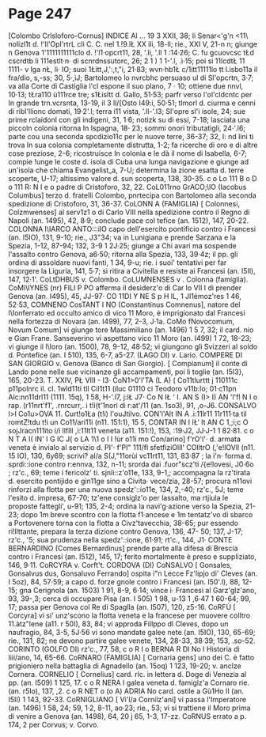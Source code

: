 # Page 247

[Colombo Crlsloforo-Cornus] INDICE Al ... 19 3 XXII, 38; li Senar<'g'n <11\ nolizl1t d. !'ll'Opl'rtrL cli C. C. nel 1.!9.lŁ XX ili, 18-ll; rie., XXI V, 21-n n; giunge n Genova 1'1111111111clo d. !'l1·opcrt11, 28, '.li, '.ll 1 :14·26; C. fu gcuovcsc tŁd cscrdtb li 111estlt·n· di scnrdnssutorc, 26; 2 1 ) 1 1-'.l, .ì·15; poi si 11lcdtŁ 11 1111- v lga nŁ, li· IO; suoi 1Łitt,J,':,t,"i, 21·83; wvn·hb1Ł c/1itt11111lo tt l.isbo11a il fra/dio, s,-ss; 30, 5·,ìJ; Bartolomeo lo nvrcbhc persuaso ul di Sl'opcrtn, 3·7; va alla Corte di Castiglia l'cl espone il suo plano, 7 · 10; ottiene due nnvl, 10·13; tŁra110 ù111rce tre; s1Łisltt d. Gallo, 51·53; parfr verso l'ol'cldcntc per In grande trn.vcrsnta, 13-19, il 3 ll/[Osto I49:i, 50·51; tlmorl d. ciurma e cenni di ribl'llionc domati, 19·2'.l; terra i11 vista, '.ll-'.l3; Sl'opre sl'i isole, 24; sue prime rclaidonl con gli indigeni, 31, 1·6; notizk su di essi, 7-18; lasciata una piccoln colonia ritorna In Ispagna, 18· 23; sommi onori tributatigli, 24·'.l6; parte cou una seconda spcdizio11c per le nuove terre, 36-37; 32, I: nd lini ti trova In sua colonia completamente distrutta, 1-2; fa ricerche di oro e di altre cose preziose, 2-6; ricostruisce In colonia e le dà il nome di Isabella, 6-7; compie !unge le coste d. isola di Cuba una lunga navigazione e giunge ad un'isola che chiama Evangelist_a, 7-U; determina la zione esatta d. terre scoperte, U-17; altissimo valore d. sun scoperta, 138, 30-35. c o Lo 111 B o D o 111 R: N I e o padre di Cristoforo, 32, 22. CoL011rno GrACO;\lO (Iacobus Columbus] terzo d. fratelli Colombo, pnrtecipa con Bartolomeo alla seconda spedizione di Cristoforo, 31, 36-37. CoLONN A (FAMIGLIA) [ Colonnesi, Colzmwenses] al serv1z1 o di Carlo VIII nella spedizione contro il Regno di Napoli (an. 1495), 42, 8·9; conclude pace col tefice (an. 1512), 147, 20-22. COLONNA l\IARCO ANTO:::iIO capo dell'esercito pontificio contro i Francesi (an. I5IO), 131, 9-10; rie., J3"34; va in Lunigiana e prende Sarzana e la Spezia, 1-12, 87-94; 132, 3-9 1 2J·25; giunge a Chi avari ma sospende l'assalto contro Genova, a6·50; ritorna alla Spezia, 133, 39·4z; il pp. gli ordina di assoldare nuovi fanti, 1 34, 9-u; rie. i suoi' tentativi per far insorgere la Liguria, 141, 5·7; si ritira a Civitella e resiste ai Francesi (an. I5Il), 147, 12·1'. CoLtDHBUS v. Colombo. CoLUMNENSES v . Colonna (famiglia). CoMl\lYNES (nr) FILI P PO afferma il desiderz'o di Car lo VII I di prender Genova (an. I495), 45, JJ-97· CO 11DI Y NE S p H IL, 1 Jl1émoz'res 1 46, 52·53, COMNENO CosTANT I NO (Constantinus Comnenus], natore del l\Ionferrato ed occulto amico di vico 11 Moro, è imprigionato dal Francesi nella fortezza di Novara (an. I499), 77, 2-3, J·1a. CoMo fNovocomum, Novum Comum] vi giunge tore Massimiliano (an. 1496) 1 5 7, 32; il card. nio e Gian Frane. Sanseverino vi aspettano vico 11 Moro (an. I499) 1 72, 18-23; vi giunge il l\Ioro (an. 1500), 78, 9-12, 48·52; vi giungono gli Svizzeri al soldo d. Pontefice (an. I 510), 135, 6-7, a5-27. (LAGO DI) v. Lario. COMPERE DI SAN GIORGIO v. Genova (Banco di San Giorgio). [ Compianum] il conte di Lando pone nelle sue vicinanze gli accampamenti, poi li toglie (an. I5I3}, 165, 20-23. T. XXIV, PŁ VIII - I3· CoN1>0'l'TA (L A) ( Co11tlurttt j 110111c p11polnrc il. cl. 1wld11ti tll Cil1t11 (iluc 01110 ci Teodoro v11b:lo; 01·c11pn Alc:nn11drl11 (1111. 15q), 1 58, H-'.l7, j:lŁ J7· Co N IŁ ' I. AN S (I> I) AN 'l'fl N I o rap. (r11nrt'f1', .rnrcurr,. i t!i(t'1nori di r:at'/11 (an. 1so3), 91, ,o-J6. CONSALVO l>I Co1u>OVA 11. Curt!o1Ła (t!i) l'ouJtilvo. CON'l'Alt IN A .i:11lr11 11r111·ta til romtZ!tdu t!i un Co11/ari11i (n11. 151:1), 15 5, CONTAR IN I IŁ' lt AN C 1,;i;c O sojJracn111ito i/i llflll ,i:11lt11 veneta (a11. 151:!), 153, :19·J2, JJ·J-1 1 82·81. c o N T A I( IN' I G IC J( o LA 1\1 o I I !ùr o11i mo Con/arino] f'rO'l'· d. armata veneta è invialo al servizio d. PI'· f'PI" 111/fl sfetfiziOlll' COlltrO (,'e!lOVll (n11. 15 IO), 130, 6y69; scrivi? al/a S(J,"11orùi vc11rt11, 131, 83·87 ; la i'n· forma d. sprdi::ione contro r:ennva, 132, n-11; srorda dai .fuor"scz'ti /{e!lovesi, J0·6o ; rz'c., 69; teme i fericolz' ti. sjnli::z'o11e, 133, 9-1,; accompagna la rz'tirata d. esercito pontijìdo e gin11ge sino a Civita· vece/zia, 28-57; procura n11ovi rinforzi alla flotta per una nuova spedz'::io11e, 134, 2,-40; rz'c., 5J; teme l'esito d. impresa, 67-70; tz'ene consiglz'o per lassalto, ma rtjiula le proposte fattegli', u-91; 135, 2-4; ordina la navi'g·azione verso la Spezia, 21-23; dopo 1m breve scontro con la flotta f1·ancese e 1m tentatz'vo di sbarco a Portovenere torna con la flotta a Civz'tavecchia, 38-65; pur essendo ri!llttante, prepara la terza dizione contro Genova, 136, 47- 50; 137, J-17; rz'c., '5; sua prudenza nella spedz'::ione, 61·91; rt'c., 144, J1· CONTE BERNARDINO (Comes Bernardinus] prende parte alla difesa di Brescia contro i Francesi (an. I512), 145, 17; ferito mortalmente è preso e suppliziato, 146, 9·11. CoRCYRA v. Corft't. CORDOVA (DI) CoNSALVO [ Gonsales, Gonsalvus dus, Gonsaluvo Ferrando] ospita i"n Lecce Fz'lipjo di' Cleves (an. I 5oz), 84, 57·59; a capo d. forze gnole contro i Francesi (an. I50'.l), 88, 12-15; gna Cerignola (an. 1503) 1 91, 8-9, 6·14; vince i· Francesi al Garz'glz'ano, 93, 39-,3; cerca di occupare Pisa (an. I 505) 1 98, u-13 1 ,6·47 1 60-64; 99, 17; passa per Genova col Re di Spaglla (an. I507), 120, z5-16. CoRFÙ [ Corcyra] vi si' unz'scono la flotta veneta e la francese per muovere colltro 11.àtz"lene (a11. r 50I), 83, 84; vi approda Fillppo dl Cleves, dopo un naufragio, 84, 3-5, 5J·56 vi sono mandate galee nete (an. I5IO), 130, 65-69; rie., 131, 82; ne devono partire galee venete, 134, 28-33, 38·39; 153, .so-52. CORINTO (GOLFO DI) rz'c., 77, 58, c o R I o BERNA R DI No I Historia di liii/ano, 14, 65-66. CoRNARO (FAMIGLIA) [ Cornaria gens] uno dei C. è fatto prigioniero nella battaglia di Agnadello (an. 15oq) 1 123, 19-20; v. anclze Cornera. CORNELIO [ Cornelius] card. rlc. in lettera d. Doge di Venezia al pp. (an. I509) 1 125, 17. c o R NERA I galea veneta d. famiglz'a Cornaro rie. (an. r5Io), 137, ,2. c o R NET o (o A) ADRIA No card. ostile a Gù1Ho II (an. I5II) 1 143, 92-33. CoRNIGLIANO [ Vi'l/a Cornilz'ani] vi passa l'Imperatore (an. 1496) 1 58, 24; 59, 1·2, 8-11, ao·23; rie., 53; vi si trattiene il Moro prima di venire a Genova (an. 1498), 64, 20 j 65, 1-3, 17-zz. CoRNUS errato a p. 174, 2 per Corvus; v. Corvo.